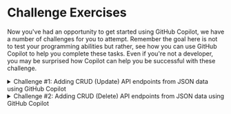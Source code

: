 # Challenge Exercises

Now you've had an opportunity to get started using GitHub Copilot, we have a number of challenges for you to attempt. Remember the goal here is not to test your programming abilities but rather, see how you can use GitHub Copilot to help you complete these tasks. Even if you're not a developer, you may be surprised how Copilot can help you be successful with these challenge.


<details>
<summary>Challenge #1: Adding CRUD (Update) API endpoints from JSON data using GitHub Copilot</summary>

---

> To Update data from **"Wilayah Persekutuan Kuala Lumpur"** to **"Wilayah Persekutuan"**

1. Open file: ```app.js```

2. At the file, scroll down to where you find the ```// TODO: Challenge #1``` comment

3. **Replace** the comment to provide context to GitHub Copilot to create a REST API endpoints to update data to the JSON file. Try adding the you own comment and press **ENTER** to generate a suggestion.

**Prompt Example:** ```// create a PUT request route in the Express server that update name based on ID from the "negeri.json" file and save the file```

**NOTE:** Remember, GitHub Copilot is probabilistic so you may not get the exact same code suggestions as we did. If you're not happy with the suggestions, you can always press **CTRL + Z** to undo the changes and try again.

---

>Let's start by running the application to learn what it does.

4. Enter ```npm start``` in the terminal window and press **ENTER** to run the application.

5. Open file: ```uji.http```

6. At the file, scroll down to where you find the ```// Challenge 1``` comment, click ```Send Request``` to execute PUT request to API endpoints

<img width="400" alt="Open in Browser" src="../assets/rest-challenge-1-put.png">


7. Open file: ```uji.http```, scroll to where you find the ```// Exercise 5``` comment, click ```Send Request``` to list the latest JSON data

9. An output window will display JSON with the updated data

</details>

<details>
<summary>Challenge #2: Adding CRUD (Delete) API endpoints from JSON data using GitHub Copilot</summary>

---

> To Delete **"Singapore"** from the JSON data

1. Open file: ```app.js```

2. At the file, scroll down to where you find the ```// TODO: Challenge #2``` comment

3. **Replace** the comment to provide context to GitHub Copilot to create a REST API endpoints to delete data from the JSON file. Try adding the you own comment and press **ENTER** to generate a suggestion.

4. **Prompt Example:** ```// create a DELETE request route in the Express server that delete data based on ID from the "negeri.json" file and save the file```

**NOTE:** Remember, GitHub Copilot is probabilistic so you may not get the exact same code suggestions as we did. If you're not happy with the suggestions, you can always press **CTRL + Z** to undo the changes and try again.

---

>Let's start by running the application to learn what it does.

4. Enter ```npm start``` in the terminal window and press **ENTER** to run the application.

5. Open file: ```uji.http```

6. At the file, scroll down to where you find the ```// Challenge 2``` comment, click ```Send Request``` to execute **POST** request to add a new data

<img width="400" alt="Open in Browser" src="../assets/rest-challenge-2-add.png">

7. Open file: ```uji.http```, scroll up to where you find the ```// Exercise 5``` comment, click ```Send Request``` to list the latest JSON data

8. An output window will display JSON with the new data

9. Scroll down to where you find the ```// Challenge 2``` comment, click ```Send Request``` to execute **DELETE** request to remove data

<img width="400" alt="Open in Browser" src="../assets/rest-challenge-2-delete.png">

7. Scroll up to where you find the ```// Exercise 5``` comment, click ```Send Request``` to list the latest JSON data

9. An output window will display JSON data with the deleted data
</details>
